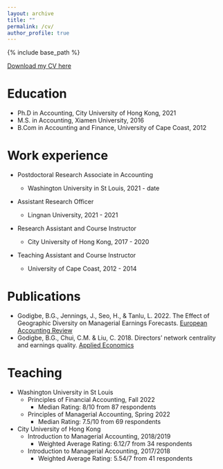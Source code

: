 ```yaml
---
layout: archive
title: ""
permalink: /cv/
author_profile: true
---
```


{% include base_path %}

[Download my CV here](https://bggodigbe.github.io/files/BrightGG_vitae.pdf)

Education
======
* Ph.D in Accounting, City University of Hong Kong, 2021
* M.S. in Accounting, Xiamen University, 2016
* B.Com in Accounting and Finance, University of Cape Coast, 2012

Work experience
======
* Postdoctoral Research Associate in Accounting
  * Washington University in St Louis, 2021 - date

* Assistant Research Officer
  * Lingnan University, 2021 - 2021

* Research Assistant and Course Instructor
  * City University of Hong Kong, 2017 - 2020
    
* Teaching Assistant and Course Instructor
  * University of Cape Coast, 2012 - 2014
    

Publications
======
 * Godigbe, B.G., Jennings, J., Seo, H., & Tanlu, L. 2022. The Effect of Geographic Diversity on Managerial Earnings Forecasts. [European Accounting Review](https://www.tandfonline.com/doi/full/10.1080/09638180.2022.2139738)
 * Godigbe, B.G., Chui, C.M. & Liu, C. 2018. Directors’ network centrality and earnings quality. [Applied Economics](https://www.tandfonline.com/doi/abs/10.1080/00036846.2018.1486992)
  
  
Teaching
======
 * Washington University in St Louis
   * Principles of Financial Accounting, Fall 2022
     * Median Rating: 8/10 from 87 respondents
   * Principles of Managerial Accounting, Spring 2022
     * Median Rating: 7.5/10 from 69 respondents
 * City University of Hong Kong
   * Introduction to Managerial Accounting, 2018/2019
     * Weighted Average Rating: 6.12/7 from 34 respondents
   * Introduction to Managerial Accounting, 2017/2018
     * Weighted Average Rating: 5.54/7 from 41 respondents     

